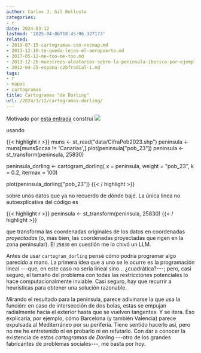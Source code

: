 ```yaml
---
author: Carlos J. Gil Bellosta
categories:
- r
date: 2024-03-12
lastmod: '2025-04-06T18:45:06.327173'
related:
- 2019-07-15-cartogramas-con-recmap.md
- 2013-12-10-te-queda-lejos-el-aeropuerto.md
- 2017-05-12-me-too-me-too.md
- 2013-12-26-muestreos-aleatorios-sobre-la-peninsula-iberica-por-ejemplo.md
- 2012-04-25-espana-c2bfradial-i.md
tags:
- r
- mapas
- cartogramas
title: Cartogramas "de Dorling"
url: /2024/3/12/cartogramas-dorling/
---
```


Motivado por [esta entrada](https://statmodeling.stat.columbia.edu/2024/03/03/hey-heres-some-r-code-to-make-colored-maps-using-circle-sizes-proportional-to-county-population/)
construí
![](/wp-uploads/2024/cartograma-dorling-peninsula.png#center)

usando

{{< highlight r >}}
muns <- st_read("data/CifraPob2023.shp")
peninsula <- muns[muns$ccaa != 'Canarias',]
plot(peninsula["pob_23"])
peninsula <- st_transform(peninsula, 25830)

peninsula_dorling <- cartogram_dorling(
  x = peninsula,
  weight = "pob_23",
  k = 0.2,
  itermax = 100)

plot(peninsula_dorling["pob_23"])
{{< / highlight >}}

sobre unos datos que ya no recuerdo de dónde bajé. La única línea no autoexplicativa del código es

{{< highlight r >}}
peninsula <- st_transform(peninsula, 25830)
{{< / highlight >}}

que transforma las coordenadas originales de los datos en coordenadas _proyectadas_ (o, más bien, las coordenadas proyectadas que rigen en la zona peninsular). El `25830` en cuestión me lo chivó un LLM.

Antes de usar `cartogram_dorling` pensé cómo podría programar algo parecido a mano. La primera idea que a uno se le ocurre es la programación lineal ---que, en este caso no sería lineal sino… ¿cuadrática?---; pero, casi seguro, el tamaño del problema con todas las restricciones potenciales lo hace computacionalmente inviable. Casi seguro, hay que recurrir a heurísticas para obtener una solución razonable.

Mirando el resultado para la península, parece adivinarse la que usa la función: en caso de intersección de dos bolas, estas se empujan radialmente hacia el exterior hasta que se vuelven tangentes. Y se itera. Eso explicaría, por ejemplo, cómo Barcelona (y también Valencia) parece expulsada al Mediterráneo por su periferia. Tiene sentido hacerlo así, pero no me he entretenido ni en probarlo ni en refutarlo. Con dar a conocer la existencia de estos _cartogramas de Dorling_ ---otro de los grandes fabricantes de problemas sociales---, me basta por hoy.